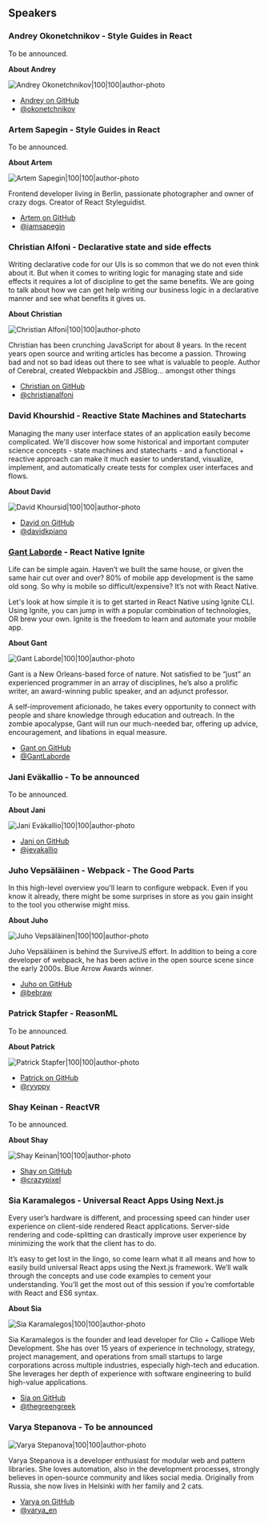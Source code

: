 ## Speakers

### Andrey Okonetchnikov - Style Guides in React

To be announced.

**About Andrey**

![Andrey Okonetchnikov|100|100|author-photo](assets/img/speakers/andrey.jpg)

* [Andrey on GitHub](https://github.com/okonet)
* [@okonetchnikov](https://twitter.com/okonetchnikov)

### Artem Sapegin - Style Guides in React

To be announced.

**About Artem**

![Artem Sapegin|100|100|author-photo](assets/img/speakers/artem.jpg)

Frontend developer living in Berlin, passionate photographer and owner of crazy dogs. Creator of React Styleguidist.

* [Artem on GitHub](https://github.com/sapegin)
* [@iamsapegin](https://twitter.com/iamsapegin)

### Christian Alfoni - Declarative state and side effects

Writing declarative code for our UIs is so common that we do not even think about it. But when it comes to writing logic for managing state and side effects it requires a lot of discipline to get the same benefits. We are going to talk about how we can get help writing our business logic in a declarative manner and see what benefits it gives us.

**About Christian**

![Christian Alfoni|100|100|author-photo](assets/img/speakers/christian.jpg)

Christian has been crunching JavaScript for about 8 years. In the recent years open source and writing articles has become a passion. Throwing bad and not so bad ideas out there to see what is valuable to people. Author of Cerebral, created Webpackbin and JSBlog... amongst other things

* [Christian on GitHub](https://github.com/christianalfoni)
* [@christianalfoni](https://twitter.com/christianalfoni)

### David Khourshid - Reactive State Machines and Statecharts

Managing the many user interface states of an application easily become complicated. We'll discover how some historical and important computer science concepts - state machines and statecharts - and a functional + reactive approach can make it much easier to understand, visualize, implement, and automatically create tests for complex user interfaces and flows.

**About David**

![David Khoursid|100|100|author-photo](assets/img/speakers/david.jpg)

* [David on GitHub](https://github.com/davidkpiano)
* [@davidkpiano](https://twitter.com/davidkpiano)

### [Gant Laborde](http://gantlaborde.com/) - React Native Ignite

Life can be simple again. Haven’t we built the same house, or given the same hair cut over and over? 80% of mobile app development is the same old song. So why is mobile so difficult/expensive? It’s not with React Native.

Let's look at how simple it is to get started in React Native using Ignite CLI. Using Ignite, you can jump in with a popular combination of technologies, OR brew your own. Ignite is the freedom to learn and automate your mobile app.

**About Gant**

![Gant Laborde|100|100|author-photo](assets/img/speakers/gant.png)

Gant is a New Orleans-based force of nature. Not satisfied to be “just” an experienced programmer in an array of disciplines, he’s also a prolific writer, an award-winning public speaker, and an adjunct professor.

A self-improvement aficionado, he takes every opportunity to connect with people and share knowledge through education and outreach. In the zombie apocalypse, Gant will run our much-needed bar, offering up advice, encouragement, and libations in equal measure.

* [Gant on GitHub](https://github.com/GantMan)
* [@GantLaborde](https://twitter.com/GantLaborde)

### Jani Eväkallio - To be announced

To be announced.

**About Jani**

![Jani Eväkallio|100|100|author-photo](assets/img/speakers/jani.jpg)

* [Jani on GitHub](https://github.com/jevakallio)
* [@jevakallio](https://twitter.com/jevakallio)

### Juho Vepsäläinen - **Webpack - The Good Parts**

In this high-level overview you'll learn to configure webpack. Even if you know it already, there might be some surprises in store as you gain insight to the tool you otherwise might miss.

**About Juho**

![Juho Vepsäläinen|100|100|author-photo](assets/img/speakers/juho.jpg)

Juho Vepsäläinen is behind the SurviveJS effort. In addition to being a core developer of webpack, he has been active in the open source scene since the early 2000s. Blue Arrow Awards winner.

* [Juho on GitHub](https://github.com/bebraw)
* [@bebraw](https://twitter.com/bebraw)

### Patrick Stapfer - ReasonML

To be announced.

**About Patrick**

![Patrick Stapfer|100|100|author-photo](assets/img/speakers/patrick.jpg)

* [Patrick on GitHub](https://github.com/ryyppy)
* [@ryyppy](https://twitter.com/ryyppy)

### Shay Keinan - ReactVR

To be announced.

**About Shay**

![Shay Keinan|100|100|author-photo](assets/img/speakers/shay.jpg)

* [Shay on GitHub](https://github.com/crazypixel)
* [@crazypixel](https://twitter.com/Shay_Keinan)

### Sia Karamalegos - Universal React Apps Using Next.js

Every user’s hardware is different, and processing speed can hinder user experience on client-side rendered React applications. Server-side rendering and code-splitting can drastically improve user experience by minimizing the work that the client has to do.

It’s easy to get lost in the lingo, so come learn what it all means and how to easily build universal React apps using the Next.js framework. We’ll walk through the concepts and use code examples to cement your understanding. You’ll get the most out of this session if you’re comfortable with React and ES6 syntax.

**About Sia**

![Sia Karamalegos|100|100|author-photo](assets/img/speakers/sia.jpg)

Sia Karamalegos is the founder and lead developer for Clio + Calliope Web Development. She has over 15 years of experience in technology, strategy, project management, and operations from small startups to large corporations across multiple industries, especially high-tech and education. She leverages her depth of experience with software engineering to build high-value applications.

* [Sia on GitHub](https://github.com/siakaramalegos)
* [@thegreengreek](https://twitter.com/thegreengreek)

### Varya Stepanova - To be announced

![Varya Stepanova|100|100|author-photo](assets/img/speakers/varya.jpg)

Varya Stepanova is a developer enthusiast for modular web and pattern libraries. She loves automation, also in the development processes, strongly believes in open-source community and likes social media. Originally from Russia, she now lives in Helsinki with her family and 2 cats.

* [Varya on GitHub](https://github.com/varya)
* [@varya_en](https://twitter.com/varya_en)
